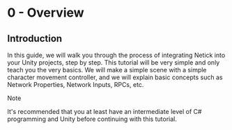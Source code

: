 # 0 - Overview

## Introduction

In this guide, we will walk you through the process of integrating Netick into your Unity projects, step by step.
This tutorial will be very simple and only teach you the very basics. We will make a simple scene with a simple character movement controller, and we will explain basic concepts such as Network Properties, Network Inputs, RPCs, etc.

> [!Note]
> It's recommended that you at least have an intermediate level of C# programming and Unity before continuing with this tutorial.
